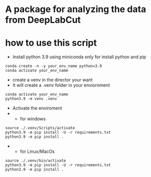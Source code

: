 # A package for analyzing the data from DeepLabCut


# how to use this script 
- Install python 3.9 using miniconda only for install python and pip
```
conda create -n -y your_env_name python=3.9 
conda activate your_env_name
```

- create a venv in the director your want 
- It will create a .venv folder in your enviornment
```
conda activate your_env_name
python3.9 -m venv .venv
```

- Activate the enviroment
- - for windows
```
source ./.venv/Scripts/activate
python3.9 -m pip install -U -r requirements.txt
python3.9 -m pip install .
```

- - for Linux/MacOs
```
source ./.venv/bin/activate
python3.9 -m pip install -U -r requirements.txt
python3.9 -m pip install .
```


